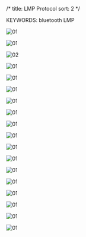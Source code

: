 /*
  title: LMP Protocol
  sort: 2
  */

KEYWORDS: bluetooth LMP

![01](%image_url%/2018/LMP/Slide3.png)

![01](%image_url%/2018/LMP/Slide4.png)

![02](%image_url%/2018/LMP/Slide5.png)

![01](%image_url%/2018/LMP/Slide6.png)

![01](%image_url%/2018/LMP/Slide7.png)

![01](%image_url%/2018/LMP/Slide8.png)

![01](%image_url%/2018/LMP/Slide9.png)

![01](%image_url%/2018/LMP/Slide10.png)

![01](%image_url%/2018/LMP/Slide11.png)

![01](%image_url%/2018/LMP/Slide12.png)

![01](%image_url%/2018/LMP/Slide13.png)

![01](%image_url%/2018/LMP/Slide14.png)

![01](%image_url%/2018/LMP/Slide15.png)

![01](%image_url%/2018/LMP/Slide16.png)

![01](%image_url%/2018/LMP/Slide17.png)

![01](%image_url%/2018/LMP/Slide18.png)

![01](%image_url%/2018/LMP/Slide19.png)

![01](%image_url%/2018/LMP/Slide20.png)